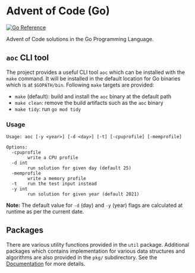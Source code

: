 # Advent of Code (Go)

[![Go Reference](https://pkg.go.dev/badge/github.com/dhruvmanila/advent-of-code/go.svg)](https://pkg.go.dev/github.com/dhruvmanila/advent-of-code/go)

Advent of Code solutions in the Go Programming Language.

## `aoc` CLI tool

The project provides a useful CLI tool `aoc` which can be installed with the
`make` command. It will be installed in the default location for Go binaries
which is at `$GOPATH/bin`. Following `make` targets are provided:

* `make` (default): build and install the `aoc` binary at the default path
* `make clean`: remove the build artifacts such as the `aoc` binary
* `make tidy`: run `go mod tidy`

### Usage

```
Usage: aoc [-y <year>] [-d <day>] [-t] [-cpuprofile] [-memprofile]

Options:
  -cpuprofile
        write a CPU profile
  -d int
        run solution for given day (default 25)
  -memprofile
        write a memory profile
  -t    run the test input instead
  -y int
        run solution for given year (default 2021)
```

**Note:** The default value for `-d` (day) and `-y` (year) flags are calculated
at runtime as per the current date.

## Packages

There are various utility functions provided in the `util` package. Additional
packages which contains implementation for various data structures and
algorithms are also provided in the `pkg/` subdirectory. See the
[Documentation](https://pkg.go.dev/github.com/dhruvmanila/advent-of-code/go) for more details.
